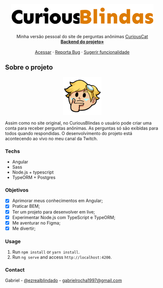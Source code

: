 <!-- PROJECT LOGO -->
<br />
<p align="center">
  <a href="https://github.com/gab618/curious-blindas-frontend">
    <img src="src/assets/logo2.svg" alt="Logo" height="80">
  </a>

  <!-- <h1 align="center"><img src="src/assets/logo2.svg" alt="Logo" height="50"></h1> -->

  <p align="center">
    Minha versão pessoal do site de perguntas anônimas <a href="https://curiouscat.me/">CuriousCat
  </a>
    <br />
    <a href="https://github.com/gab618/curious-blindas-api"><strong>Backend do projeto»</strong></a>
    <br />
    <br />
    <a href="#">Acessar</a>
    ·
    <a href="https://github.com/gab618/curious-blindas-frontend">Reporta Bug</a>
    ·
    <a href="https://github.com/gab618/curious-blindas-frontend">Sugerir funcionalidade</a>
  </p>
</p>

<!-- ABOUT THE PROJECT -->

## Sobre o projeto

<div align="center">
  <a href="#">
    <img src="src/assets/logo.svg" width="25%">
  </a>
</div>

Assim como no site original, no CuriousBlindas o usuário pode criar uma conta para receber perguntas anônimas. As perguntas só são exibidas para todos quando respondidas. O desenvolvimento do projeto está acontecendo ao vivo no meu canal da Twitch.

### Techs

- Angular
- Sass
- Node.js + typescript
- TypeORM + Postgres

### Objetivos

- [x] Aprimorar meus conhecimentos em Angular;
- [x] Praticar BEM;
- [x] Ter um projeto para desenvolver em live;
- [x] Experimentar Node.js com TypeScript e TypeORM;
- [x] Me aventurar no Figma;
- [x] Me divertir;

### Usage

1. Run `npm install` or `yarn install`.<br />
2. Run `ng serve` and access `http://localhost:4200`.<br />

<!-- USAGE EXAMPLES -->
<!-- ## Usage

Use this space to show useful examples of how a project can be used. Additional screenshots, code examples and demos work well in this space. You may also link to more resources.

_For more examples, please refer to the [Documentation](https://example.com)_ -->

<!-- CONTRIBUTING -->
<!-- ## Contributing

Contributions are what make the open source community such an amazing place to be learn, inspire, and create. Any contributions you make are **greatly appreciated**.

1. Fork the Project
2. Create your Feature Branch (`git checkout -b feature/AmazingFeature`)
3. Commit your Changes (`git commit -m 'Add some AmazingFeature'`)
4. Push to the Branch (`git push origin feature/AmazingFeature`)
5. Open a Pull Request -->

<!-- LICENSE -->
<!-- ## License
Distributed under the MIT License. See `LICENSE` for more information. -->

<!-- CONTACT -->

### Contact

Gabriel - [@ezrealblindado](https://twitter.com/ezrealblindado) - gabrielrocha1997@gmail.com

<!-- Project Link: [https://github.com/your_username/repo_name](https://github.com/your_username/repo_name) -->

<!-- MARKDOWN LINKS & IMAGES -->
<!-- https://www.markdownguide.org/basic-syntax/#reference-style-links -->

[product-screenshot]: https://media3.giphy.com/media/DuxqBzEI50U54qfctS/giphy.gif
